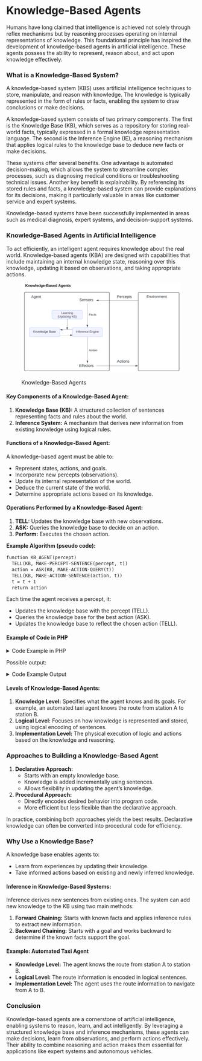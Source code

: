 # Knowledge-Based Agents

Humans have long claimed that intelligence is achieved not solely through reflex mechanisms but by reasoning processes operating on internal representations of knowledge. This foundational principle has inspired the development of knowledge-based agents in artificial intelligence. These agents possess the ability to represent, reason about, and act upon knowledge effectively.

### What is a Knowledge-Based System?

A knowledge-based system (KBS) uses artificial intelligence techniques to store, manipulate, and reason with knowledge. The knowledge is typically represented in the form of rules or facts, enabling the system to draw conclusions or make decisions.

A knowledge-based system consists of two primary components. The first is the Knowledge Base (KB), which serves as a repository for storing real-world facts, typically expressed in a formal knowledge representation language. The second is the Inference Engine (IE), a reasoning mechanism that applies logical rules to the knowledge base to deduce new facts or make decisions.

These systems offer several benefits. One advantage is automated decision-making, which allows the system to streamline complex processes, such as diagnosing medical conditions or troubleshooting technical issues. Another key benefit is explainability. By referencing its stored rules and facts, a knowledge-based system can provide explanations for its decisions, making it particularly valuable in areas like customer service and expert systems.

Knowledge-based systems have been successfully implemented in areas such as medical diagnosis, expert systems, and decision-support systems.

### Knowledge-Based Agents in Artificial Intelligence

To act efficiently, an intelligent agent requires knowledge about the real world. Knowledge-based agents (KBA) are designed with capabilities that include maintaining an internal knowledge state, reasoning over this knowledge, updating it based on observations, and taking appropriate actions.

<div align="left"><figure><img src="../../../../.gitbook/assets/ai-types-of-ai-agents-knowledge-based-min.png" alt="" width="563"><figcaption><p>Knowledge-Based Agents</p></figcaption></figure></div>

#### Key Components of a Knowledge-Based Agent:

1. **Knowledge Base (KB):** A structured collection of sentences representing facts and rules about the world.
2. **Inference System:** A mechanism that derives new information from existing knowledge using logical rules.

#### Functions of a Knowledge-Based Agent:

A knowledge-based agent must be able to:

* Represent states, actions, and goals.
* Incorporate new percepts (observations).
* Update its internal representation of the world.
* Deduce the current state of the world.
* Determine appropriate actions based on its knowledge.

#### Operations Performed by a Knowledge-Based Agent:

1. **TELL:** Updates the knowledge base with new observations.
2. **ASK:** Queries the knowledge base to decide on an action.
3. **Perform:** Executes the chosen action.

**Example Algorithm (pseudo code):**

```
function KB_AGENT(percept)  
  TELL(KB, MAKE-PERCEPT-SENTENCE(percept, t))  
  action = ASK(KB, MAKE-ACTION-QUERY(t))  
  TELL(KB, MAKE-ACTION-SENTENCE(action, t))  
  t = t + 1  
  return action  
```

Each time the agent receives a percept, it:

* Updates the knowledge base with the percept (TELL).
* Queries the knowledge base for the best action (ASK).
* Updates the knowledge base to reflect the chosen action (TELL).

#### Example of Code in PHP

<details>

<summary>Code Example in PHP</summary>

```php
class KnowledgeBase {
    private array $facts = [];

    public function tell(string $sentence): void {
        $this->facts[] = $sentence;
    }

    public function ask(string $query): ?string {
        foreach ($this->facts as $fact) {
            if ($this->matches($query, $fact)) {
                return $fact;
            }
        }
        return null;
    }

    private function matches(string $query, string $fact): bool {
        return str_contains($fact, $query);
    }

    public function getFacts(): array {
        return $this->facts;
    }
}

class KBAgent {
    private int $t = 0;

    public function __construct(
        private KnowledgeBase $kb = new KnowledgeBase()
    ) {}

    public function makePerceptSentence(array $percept, int $t): string {
        return "At time {$t}, perceived: " . json_encode($percept);
    }

    public function makeActionQuery(int $t): string {
        return "action_at_time_{$t}";
    }

    public function makeActionSentence(array $action, int $t): string {
        return "At time {$t}, performed action: " . json_encode($action);
    }

    private function printStep(int $stepNumber, string $title, string $content, $eol = "\n"): void {
        echo <<<OUTPUT
        Step {$stepNumber}: {$title}
        --------------------
        {$content}
        {$eol}
        OUTPUT;
    }

    private function printInitialState(int $timeStep, array $percept): void {
        $content = <<<CONTENT
        Time step: {$timeStep}
        Percept received: {$this->jsonEncode($percept)}
        CONTENT;

        $this->printStep(1, 'Initial State', $content);
    }

    private function printPerceptSentence(string $sentence): void {
        $this->printStep(2, 'Percept Sentence Created', $sentence);
    }

    private function printActionGenerated(array $action): void {
        $this->printStep(3, 'Action Generated', 'Action: ' . $this->jsonEncode($action));
    }

    private function printFinalState(int $nextTimeStep, string $actionSentence): void {
        $content = <<<CONTENT
        Time step incremented to: {$nextTimeStep}
        Action recorded in KB: {$actionSentence}
        CONTENT;

        $this->printStep(4, 'Final Knowledge Base State', $content, eol: '');
    }

    private function jsonEncode(array $data): string {
        return json_encode($data, JSON_THROW_ON_ERROR);
    }

    public function process(array $percept): array {
        // Step 1: Show initial state
        $this->printInitialState($this->t, $percept);

        // Tell KB about the percept
        $perceptSentence = $this->makePerceptSentence($percept, $this->t);
        $this->kb->tell($perceptSentence);

        // Step 2: Show percept sentence
        $this->printPerceptSentence($perceptSentence);

        // Ask KB what action to take and use default if none found
        $action = $this->kb->ask($this->makeActionQuery($this->t))
            ?? $this->defaultAction($percept);

        // Step 3: Show action
        $this->printActionGenerated($action);

        // Tell KB about the action taken
        $actionSentence = $this->makeActionSentence($action, $this->t);
        $this->kb->tell($actionSentence);

        // Step 4: Show final state
        $this->printFinalState($this->t + 1, $actionSentence);

        // Increment time step
        $this->t++;

        return $action;
    }

    private function defaultAction(array $percept): array {
        return [
            'type' => 'default_action',
            'percept' => $percept
        ];
    }
}
```

</details>

Possible output:

<details>

<summary>Code Example Output</summary>

```
Step 1: Initial State
--------------------
Time step: 0
Percept received: {"temperature":25,"humidity":60}

Step 2: Percept Sentence Created
--------------------
At time 0, perceived: {"temperature":25,"humidity":60}

Step 3: Action Generated
--------------------
Action: {"type":"default_action","percept":{"temperature":25,"humidity":60}}

Step 4: Final Knowledge Base State
--------------------
Time step incremented to: 1
Action recorded in KB: At time 0, performed action: 
{"type":"default_action","percept":{"temperature":25,"humidity":60}}
```

</details>

#### Levels of Knowledge-Based Agents:

1. **Knowledge Level:** Specifies what the agent knows and its goals. For example, an automated taxi agent knows the route from station A to station B.
2. **Logical Level:** Focuses on how knowledge is represented and stored, using logical encoding of sentences.
3. **Implementation Level:** The physical execution of logic and actions based on the knowledge and reasoning.

### Approaches to Building a Knowledge-Based Agent

1. **Declarative Approach:**
   * Starts with an empty knowledge base.
   * Knowledge is added incrementally using sentences.
   * Allows flexibility in updating the agent’s knowledge.
2. **Procedural Approach:**
   * Directly encodes desired behavior into program code.
   * More efficient but less flexible than the declarative approach.

In practice, combining both approaches yields the best results. Declarative knowledge can often be converted into procedural code for efficiency.

### Why Use a Knowledge Base?

A knowledge base enables agents to:

* Learn from experiences by updating their knowledge.
* Take informed actions based on existing and newly inferred knowledge.

#### Inference in Knowledge-Based Systems:

Inference derives new sentences from existing ones. The system can add new knowledge to the KB using two main methods:

1. **Forward Chaining:** Starts with known facts and applies inference rules to extract new information.
2. **Backward Chaining:** Starts with a goal and works backward to determine if the known facts support the goal.

#### Example: Automated Taxi Agent

* **Knowledge Level:** The agent knows the route from station A to station B.
* **Logical Level:** The route information is encoded in logical sentences.
* **Implementation Level:** The agent uses the route information to navigate from A to B.

### Conclusion

Knowledge-based agents are a cornerstone of artificial intelligence, enabling systems to reason, learn, and act intelligently. By leveraging a structured knowledge base and inference mechanisms, these agents can make decisions, learn from observations, and perform actions effectively. Their ability to combine reasoning and action makes them essential for applications like expert systems and autonomous vehicles.
